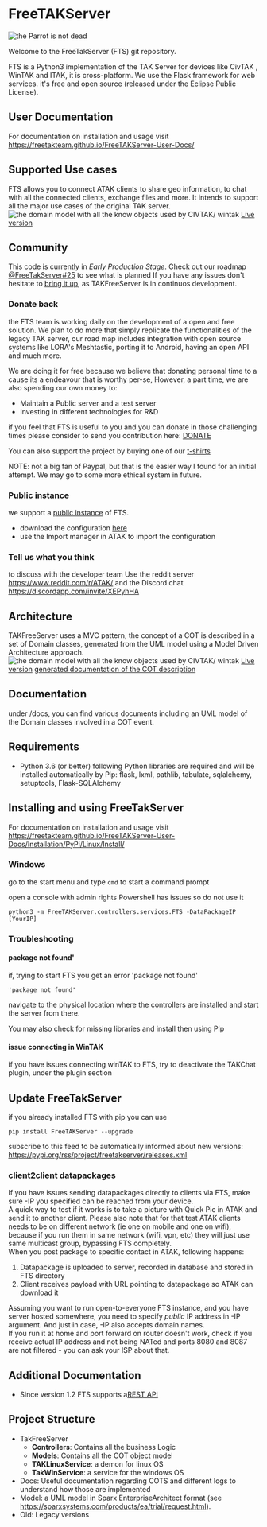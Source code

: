 # FreeTAKServer

![the Parrot is not dead](https://github.com/Tapawingo/FreeTakServer/blob/master/docs/FreeTakServer%20specs/FreeTakServerLogo.png?raw=true)

Welcome to the FreeTakServer (FTS) git repository.

FTS is a Python3 implementation of the TAK Server for devices like CivTAK , WinTAK and ITAK, it is cross-platform. We use the Flask framework for web services.
it's free and open source (released under the Eclipse Public License).

## User Documentation

For documentation on installation and usage visit <https://freetakteam.github.io/FreeTAKServer-User-Docs/>

## Supported Use cases

FTS allows you to connect ATAK clients to share geo information, to chat with all the connected clients, exchange files and more.
It intends to support all the major use cases of the original TAK server.
![the domain model with all the know objects used by CIVTAK/ wintak](https://github.com/Tapawingo/TAKlib/blob/master/docs/FreeTakServer%20specs/FreeTak%20Use%20Case%20model.png?raw=true)
[Live version](http://pldemo.sparxsystems.us/TVHOG)

## Community

This code is currently in _Early Production Stage_.
Check out our roadmap [@FreeTakServer#25](https://github.com/FreeTAKTeam/FreeTakServer/issues/25) to see what is planned
If you have any issues don't hesitate to [bring it up](https://github.com/Tapawingo/FreeTakServer/issues), as TAKFreeServer is in continuos development.

### Donate back

the FTS team is working daily on the development of a open and free solution. We plan to do more that simply replicate the functionalities of the legacy TAK server, our road map includes integration with open source systems like LORA's Meshtastic, porting it to Android, having an open API and much more.

We are doing it for free because we believe that donating personal time to a cause its a endeavour that is worthy per-se, However, a part time, we are also spending our own money to:

- Maintain a Public server and a test server
- Investing in different technologies for R&D

if you feel that FTS is useful to you and you can donate in those challenging times please consider to send you contribution here:
[DONATE](https://www.paypal.com/cgi-bin/webscr?cmd=_donations&business=brothercorvo%40gmail.com&item_name=FreeTAKServer+R%26D&currency_code=CAD&source=url)

You can also support the project by buying one of our [t-shirts](http://tee.pub/lic/elARpZYCmaw)

NOTE:
not a big fan of Paypal, but that is the easier way I found for an initial attempt. We may go to some more ethical system in future.

### Public instance

we support a [public instance](https://www.reddit.com/r/ATAK/wiki/index/freetakserver) of FTS.

- download the configuration [here](https://drive.google.com/file/d/1IK1LfPN13EWikHaMyOuDDwIerNGz-Wli/view?usp=sharing)
- use the Import manager in ATAK to import the configuration

### Tell us what you think

to discuss with the developer team
Use the reddit server
<https://www.reddit.com/r/ATAK/>
and the Discord chat
<https://discordapp.com/invite/XEPyhHA>

## Architecture

TAKFreeServer uses a MVC pattern, the concept of a COT is described in a set of Domain classes, generated from the UML model using a Model Driven Architecture approach.
![the domain model with all the know objects used by CIVTAK/ wintak](https://github.com/FreeTAKTeam/FreeTakServer/blob/master/docs/FreeTAKServer%20Model.png) [Live version](http://pldemo.sparxsystems.us/Ldsd4T)
[generated documentation of the COT description](https://github.com/FreeTAKTeam/FreeTakServer/blob/master/docs/FreeTakServer%20specs/COTDomainModel.pdf)

## Documentation

under /docs, you can find various documents including an UML model of the Domain classes involved in a COT event.

## Requirements

- Python 3.6 (or better)
  following Python libraries are required and will be installed automatically by Pip: flask, lxml, pathlib, tabulate, sqlalchemy, setuptools, Flask-SQLAlchemy

## Installing and using FreeTakServer

For documentation on installation and usage visit <https://freetakteam.github.io/FreeTAKServer-User-Docs/Installation/PyPi/Linux/Install/>

### Windows

go to the start menu and type `cmd` to start a command prompt

open a console with admin rights
Powershell has issues so do not use it

```
python3 -m FreeTAKServer.controllers.services.FTS -DataPackageIP [YourIP]
```

### Troubleshooting

#### package not found'

if, trying to start FTS you get an error 'package not found'

```
'package not found'
```

navigate to the physical location where the controllers are installed and start the server from there.

You may also check for missing libraries and install then using Pip

#### issue connecting in WinTAK

if you have issues connecting winTAK to FTS, try to deactivate the TAKChat plugin, under the plugin section

## Update FreeTakServer

if you already installed FTS with pip you can use

```
pip install FreeTAKServer --upgrade
```

subscribe to this feed to be automatically informed about new versions:
<https://pypi.org/rss/project/freetakserver/releases.xml>

### client2client datapackages

If you have issues sending datapackages directly to clients via FTS, make sure -IP you specified can be reached from your device.  
A quick way to test if it works is to take a picture with Quick Pic in ATAK and send it to another client. Please also note that for that test ATAK clients needs to be on different network (ie one on mobile and one on wifi), because if you run them in same network (wifi, vpn, etc) they will just use same multicast group, bypassing FTS completely.  
When you post package to specific contact in ATAK, following happens:

1. Datapackage is uploaded to server, recorded in database and stored in FTS directory
2. Client receives payload with URL pointing to datapackage so ATAK can download it

Assuming you want to run open-to-everyone FTS instance, and you have server hosted somewhere, you need to specify _public_ IP address in -IP argument. And just in case, -IP also accepts domain names.  
If you run it at home and port forward on router doesn't work, check if you receive actual IP address and not being NATed and ports 8080 and 8087 are not filtered - you can ask your ISP about that.

## Additional Documentation

- Since version 1.2 FTS supports a[REST API](https://github.com/FreeTAKTeam/FreeTakServer/blob/master/REST_APIDoc.md)

## Project Structure

- TakFreeServer
  - **Controllers**: Contains all the business Logic
  - **Models**: Contains all the COT object model
  - **TAKLinuxService**: a demon for linux OS
  - **TakWinService**: a service for the windows OS
- Docs: Useful documentation regarding COTS and different logs to understand how those are implemented
- Model: a UML model in Sparx EnterpriseArchitect format (see <https://sparxsystems.com/products/ea/trial/request.html>).
- Old: Legacy versions
